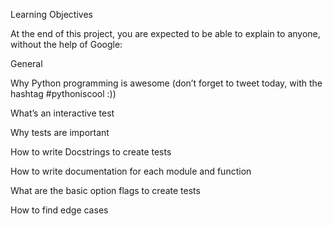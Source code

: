 Learning Objectives

At the end of this project, you are expected to be able to explain to anyone, without the help of Google:

General


Why Python programming is awesome (don’t forget to tweet today, with the hashtag #pythoniscool :))

What’s an interactive test

Why tests are important

How to write Docstrings to create tests

How to write documentation for each module and function

What are the basic option flags to create tests

How to find edge cases
